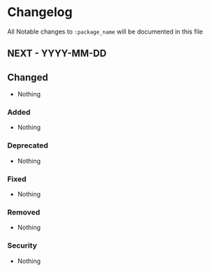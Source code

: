 # Changelog

All Notable changes to `:package_name` will be documented in this file

## NEXT - YYYY-MM-DD

## Changed
- Nothing

### Added
- Nothing

### Deprecated
- Nothing

### Fixed
- Nothing

### Removed
- Nothing

### Security
- Nothing
